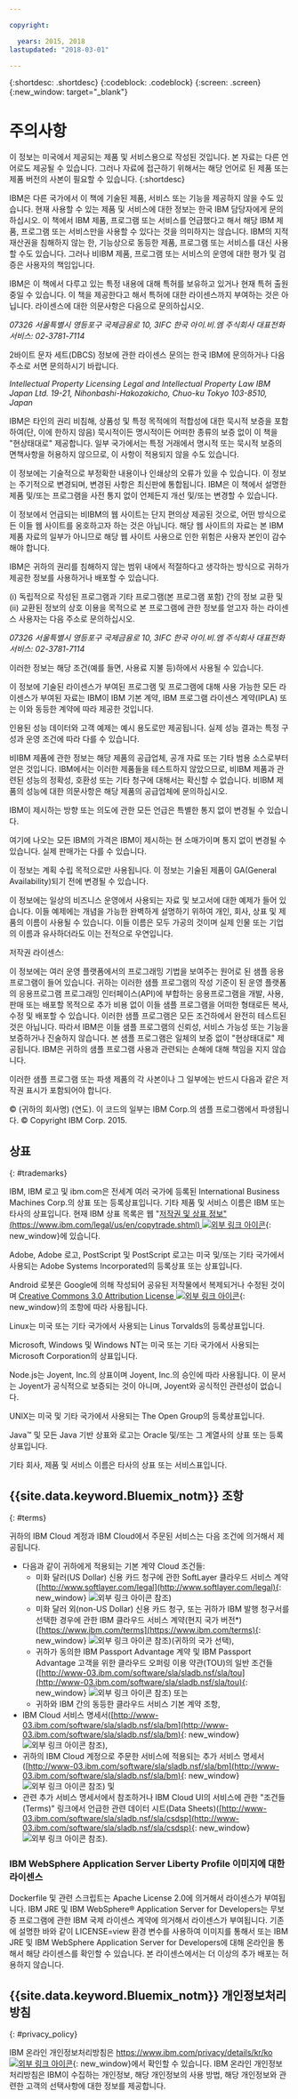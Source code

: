 ```yaml
---

copyright:

  years: 2015, 2018
lastupdated: "2018-03-01"

---
```


{:shortdesc: .shortdesc}
{:codeblock: .codeblock}
{:screen: .screen}
{:new_window: target="_blank"}

# 주의사항

이 정보는 미국에서 제공되는 제품 및 서비스용으로 작성된 것입니다. 본 자료는 다른 언어로도 제공될 수 있습니다. 그러나 자료에 접근하기 위해서는 해당 언어로 된 제품 또는 제품 버전의 사본이 필요할 수 있습니다.
{:shortdesc}

IBM은 다른 국가에서 이 책에 기술된 제품, 서비스 또는 기능을 제공하지 않을 수도 있습니다. 현재 사용할 수 있는 제품 및 서비스에 대한 정보는 한국 IBM 담당자에게 문의하십시오. 이 책에서 IBM 제품, 프로그램 또는 서비스를 언급했다고 해서 해당 IBM 제품, 프로그램 또는 서비스만을 사용할 수 있다는 것을 의미하지는 않습니다. IBM의 지적 재산권을 침해하지 않는 한, 기능상으로 동등한 제품, 프로그램 또는 서비스를 대신 사용할 수도 있습니다. 그러나 비IBM 제품, 프로그램 또는 서비스의 운영에 대한 평가 및 검증은 사용자의 책임입니다.

IBM은 이 책에서 다루고 있는 특정 내용에 대해 특허를 보유하고 있거나 현재 특허 출원 중일 수 있습니다. 이 책을 제공한다고 해서 특허에 대한 라이센스까지 부여하는 것은 아닙니다. 라이센스에 대한 의문사항은 다음으로 문의하십시오.

  *07326*
  *서울특별시 영등포구*
  *국제금융로 10, 3IFC*
  *한국 아이.비.엠 주식회사*
  *대표전화서비스: 02-3781-7114*

2바이트 문자 세트(DBCS) 정보에 관한 라이센스 문의는 한국 IBM에 문의하거나 다음 주소로 서면 문의하시기 바랍니다.

  *Intellectual Property Licensing*
  *Legal and Intellectual Property Law*
  *IBM Japan Ltd.*
  *19-21, Nihonbashi-Hakozakicho, Chuo-ku*
  *Tokyo 103-8510, Japan*

IBM은 타인의 권리 비침해, 상품성 및 특정 목적에의 적합성에 대한 묵시적 보증을 포함하여(단, 이에 한하지 않음) 묵시적이든 명시적이든 어떠한 종류의 보증 없이 이 책을 "현상태대로" 제공합니다. 일부 국가에서는 특정 거래에서 명시적 또는 묵시적 보증의 면책사항을 허용하지 않으므로, 이 사항이 적용되지 않을 수도 있습니다.

이 정보에는 기술적으로 부정확한 내용이나 인쇄상의 오류가 있을 수 있습니다. 이 정보는 주기적으로 변경되며, 변경된 사항은 최신판에 통합됩니다. IBM은 이 책에서 설명한 제품 및/또는 프로그램을 사전 통지 없이 언제든지 개선 및/또는 변경할 수 있습니다.

이 정보에서 언급되는 비IBM의 웹 사이트는 단지 편의상 제공된 것으로, 어떤 방식으로든 이들 웹 사이트를 옹호하고자 하는 것은 아닙니다. 해당 웹 사이트의 자료는 본 IBM 제품 자료의 일부가 아니므로 해당 웹 사이트 사용으로 인한 위험은 사용자 본인이 감수해야 합니다.

IBM은 귀하의 권리를 침해하지 않는 범위 내에서 적절하다고 생각하는 방식으로 귀하가 제공한 정보를 사용하거나 배포할 수 있습니다.

(i) 독립적으로 작성된 프로그램과 기타 프로그램(본 프로그램 포함) 간의 정보 교환 및 (ii) 교환된 정보의 상호 이용을 목적으로 본 프로그램에 관한 정보를 얻고자 하는 라이센스 사용자는 다음 주소로 문의하십시오.

  *07326*
  *서울특별시 영등포구*
  *국제금융로 10, 3IFC*
  *한국 아이.비.엠 주식회사*
  *대표전화서비스: 02-3781-7114*

이러한 정보는 해당 조건(예를 들면, 사용료 지불 등)하에서 사용될 수 있습니다.

이 정보에 기술된 라이센스가 부여된 프로그램 및 프로그램에 대해 사용 가능한 모든 라이센스가 부여된 자료는 IBM이 IBM 기본 계약, IBM 프로그램 라이센스 계약(IPLA) 또는 이와 동등한 계약에 따라 제공한 것입니다.

인용된 성능 데이터와 고객 예제는 예시 용도로만 제공됩니다. 실제 성능 결과는 특정 구성과 운영 조건에 따라 다를 수 있습니다.

비IBM 제품에 관한 정보는 해당 제품의 공급업체, 공개 자료 또는 기타 범용 소스로부터 얻은 것입니다. IBM에서는 이러한 제품들을 테스트하지 않았으므로, 비IBM 제품과 관련된 성능의 정확성, 호환성 또는 기타 청구에 대해서는 확신할 수 없습니다. 비IBM 제품의 성능에 대한 의문사항은 해당 제품의 공급업체에 문의하십시오.

IBM이 제시하는 방향 또는 의도에 관한 모든 언급은 특별한 통지 없이 변경될 수 있습니다.

여기에 나오는 모든 IBM의 가격은 IBM이 제시하는 현 소매가이며 통지 없이 변경될 수 있습니다. 실제 판매가는 다를 수 있습니다.

이 정보는 계획 수립 목적으로만 사용됩니다. 이 정보는 기술된 제품이 GA(General Availability)되기 전에 변경될 수 있습니다.

이 정보에는 일상의 비즈니스 운영에서 사용되는 자료 및 보고서에 대한 예제가 들어 있습니다. 이들 예제에는 개념을 가능한 완벽하게 설명하기 위하여 개인, 회사, 상표 및 제품의 이름이 사용될 수 있습니다. 이들 이름은 모두 가공의 것이며 실제 인물 또는 기업의 이름과 유사하더라도 이는 전적으로 우연입니다.

저작권 라이센스:

이 정보에는 여러 운영 플랫폼에서의 프로그래밍 기법을 보여주는 원어로 된 샘플 응용프로그램이 들어 있습니다. 귀하는 이러한 샘플 프로그램의 작성 기준이 된 운영 플랫폼의 응용프로그램 프로그래밍 인터페이스(API)에 부합하는 응용프로그램을 개발, 사용, 판매 또는 배포할 목적으로 추가 비용 없이 이들 샘플 프로그램을 어떠한 형태로든 복사, 수정 및 배포할 수 있습니다. 이러한 샘플 프로그램은 모든 조건하에서 완전히 테스트된 것은 아닙니다. 따라서 IBM은 이들 샘플 프로그램의 신뢰성, 서비스 가능성 또는 기능을 보증하거나 진술하지 않습니다. 본 샘플 프로그램은 일체의 보증 없이 "현상태대로" 제공됩니다. IBM은 귀하의 샘플 프로그램 사용과 관련되는 손해에 대해 책임을 지지 않습니다.

이러한 샘플 프로그램 또는 파생 제품의 각 사본이나 그 일부에는 반드시 다음과 같은 저작권 표시가 포함되어야 합니다.

  © (귀하의 회사명) (연도).
  이 코드의 일부는 IBM Corp.의 샘플 프로그램에서 파생됩니다.
  © Copyright IBM Corp. 2015.

## 상표
{: #trademarks}

IBM, IBM 로고 및 ibm.com은 전세계 여러 국가에 등록된 International Business Machines Corp.의 상표 또는 등록상표입니다. 기타 제품 및 서비스 이름은 IBM 또는 타사의 상표입니다. 현재 IBM 상표 목록은 웹 "[저작권 및 상표 정보"(https://www.ibm.com/legal/us/en/copytrade.shtml) ![외부 링크 아이콘](../../icons/launch-glyph.svg)](https://www.ibm.com/legal/us/en/copytrade.shtml){: new_window}에 있습니다.

Adobe, Adobe 로고, PostScript 및 PostScript 로고는 미국 및/또는 기타 국가에서 사용되는 Adobe Systems Incorporated의 등록상표 또는 상표입니다.

Android 로봇은 Google에 의해 작성되어 공유된 저작물에서 복제되거나 수정된 것이며 [Creative Commons 3.0 Attribution License ![외부 링크 아이콘](../../icons/launch-glyph.svg)](https://creativecommons.org/licenses/by/3.0/){: new_window}의 조항에 따라 사용됩니다.

Linux는 미국 또는 기타 국가에서 사용되는 Linus Torvalds의 등록상표입니다.

Microsoft, Windows 및 Windows NT는 미국 또는 기타 국가에서 사용되는 Microsoft Corporation의 상표입니다.

Node.js는 Joyent, Inc.의 상표이며 Joyent, Inc.의 승인에 따라 사용됩니다. 이 문서는 Joyent가 공식적으로 보증되는 것이 아니며, Joyent와 공식적인 관련성이 없습니다.

UNIX는 미국 및 기타 국가에서 사용되는 The Open Group의 등록상표입니다.

Java™ 및 모든 Java 기반 상표와 로고는 Oracle 및/또는 그 계열사의 상표 또는 등록상표입니다.

기타 회사, 제품 및 서비스 이름은 타사의 상표 또는 서비스표입니다.

## {{site.data.keyword.Bluemix_notm}} 조항
{: #terms}

귀하의 IBM Cloud 계정과 IBM Cloud에서 주문된 서비스는 다음 조건에 의거해서 제공됩니다.

  * 다음과 같이 귀하에게 적용되는 기본 계약 Cloud 조건들:
    * 미화 달러(US Dollar) 신용 카드 청구에 관한 SoftLayer 클라우드 서비스 계약([http://www.softlayer.com/legal](http://www.softlayer.com/legal){: new_window} ![외부 링크 아이콘](../../icons/launch-glyph.svg) 참조)
    * 미화 달러 외(non-US Dollar) 신용 카드 청구, 또는 귀하가 IBM 발행 청구서를 선택한 경우에 관한 IBM 클라우드 서비스 계약(현지 국가 버전*)([https://www.ibm.com/terms](https://www.ibm.com/terms){: new_window} ![외부 링크 아이콘](../../icons/launch-glyph.svg) 참조)(귀하의 국가 선택),
    * 귀하가 동의한 IBM Passport Advantage 계약 및 IBM Passport Advantage 고객을 위한 클라우드 오퍼링 이용 약관(TOU)의 일반 조건들([http://www-03.ibm.com/software/sla/sladb.nsf/sla/tou](http://www-03.ibm.com/software/sla/sladb.nsf/sla/tou){: new_window} ![외부 링크 아이콘](../../icons/launch-glyph.svg) 참조) 또는
    * 귀하와 IBM 간의 동등한 클라우드 서비스 기본 계약 조항,
  * IBM Cloud 서비스 명세서([http://www-03.ibm.com/software/sla/sladb.nsf/sla/bm](http://www-03.ibm.com/software/sla/sladb.nsf/sla/bm){: new_window} ![외부 링크 아이콘](../../icons/launch-glyph.svg) 참조),
  * 귀하의 IBM Cloud 계정으로 주문한 서비스에 적용되는 추가 서비스 명세서([http://www-03.ibm.com/software/sla/sladb.nsf/sla/bm](http://www-03.ibm.com/software/sla/sladb.nsf/sla/bm){: new_window} ![외부 링크 아이콘](../../icons/launch-glyph.svg) 참조) 및
  * 관련 추가 서비스 명세서에서 참조하거나 IBM Cloud UI의 서비스에 관한 "조건들(Terms)" 링크에서 언급한 관련 데이터 시트(Data Sheets)([http://www-03.ibm.com/software/sla/sladb.nsf/sla/csdsp](http://www-03.ibm.com/software/sla/sladb.nsf/sla/csdsp){: new_window} ![외부 링크 아이콘](../../icons/launch-glyph.svg) 참조).

### IBM WebSphere Application Server Liberty Profile 이미지에 대한 라이센스
Dockerfile 및 관련 스크립트는 Apache License 2.0에 의거해서 라이센스가 부여됩니다. IBM JRE 및 IBM WebSphere® Application Server for Developers는 무보증 프로그램에 관한 IBM 국제 라이센스 계약에 의거해서 라이센스가 부여됩니다. 기존에 설명한 바와 같이 LICENSE=view 환경 변수를 사용하여 이미지를 통해서 또는 IBM JRE 및 IBM WebSphere Application Server for Developers에 대해 온라인을 통해서 해당 라이센스를 확인할 수 있습니다. 본 라이센스에서는 더 이상의 추가 배포는 허용하지 않습니다.

## {{site.data.keyword.Bluemix_notm}} 개인정보처리방침
{: #privacy_policy}

IBM 온라인 개인정보처리방침은 [https://www.ibm.com/privacy/details/kr/ko ![외부 링크 아이콘](../../icons/launch-glyph.svg)](https://www.ibm.com/privacy/details/kr/ko){: new_window}에서 확인할 수 있습니다. IBM 온라인 개인정보처리방침은 IBM이 수집하는 개인정보, 해당 개인정보의 사용 방법, 해당 개인정보와 관련한 고객의 선택사항에 대한 정보를 제공합니다.

